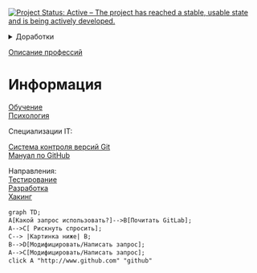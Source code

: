 [![Project Status: Active – The project has reached a stable, usable state and is being actively developed.](https://www.repostatus.org/badges/latest/active.svg)](https://www.repostatus.org/#active) 


<details><summary>Доработки</summary>
<p> 
          ![alt text](img/time.jpeg)
</p>
</details>





[Описание профессий](https://www.thebalancecareers.com/list-of-information-technology-it-job-titles-2061498#types-of-it-jobs)

# Информация

[Обучение](https://gitlab.com/aruytehno/information/-/blob/main/Concepts/Learning.md)  
[Психология](https://gitlab.com/aruytehno/information/-/blob/main/Concepts/Psychology.md)  


Специализации IT:  

[Система контроля версий Git](https://gitlab.com/aruytehno/information/-/blob/main/Specializations/IT/Git.md)  
[Мануал по GitHub](https://gist.github.com/Jekins/2bf2d0638163f1294637#Headers)  


 Направления:  
[Тестирование](https://gitlab.com/aruytehno/information/-/blob/main/Specializations/IT/Testing.md)   
[Разработка](https://gitlab.com/aruytehno/information/-/blob/main/Specializations/IT/Development.md)  
[Хакинг](https://gitlab.com/aruytehno/information/-/blob/main/Specializations/IT/Hacking.md)  

```mermaid
graph TD;
A[Какой запрос использовать?]-->B[Почитать GitLab];
A-->C[ Рискнуть спросить];
C--> |Картинка ниже| B;
B-->D[Модифицировать/Написать запрос];
A-->C[Модифицировать/Написать запрос];
click A "http://www.github.com" "github"
```
